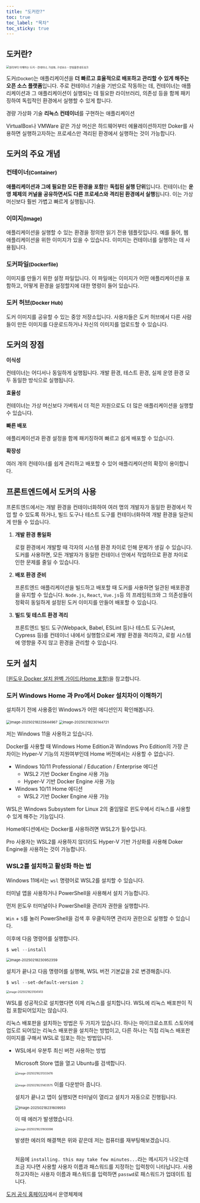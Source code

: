 ```yaml
---
title: "도커란?"
toc: true
toc_label: "목차"
toc_sticky: true
---
```


## 도커란?

<img src="/../images/2025-02-17-도커란/20240610095621_ckeditor.jpg" alt="원리부터 이해하는 도커 - 컨테이너, 가상화, 구성요소 - 한빛출판네트워크" style="zoom:50%;" />

<span style="hlm">

도커<small>(Docker)</small></span>는 애플리케이션을 **더 빠르고 효율적으로 배포하고 관리할 수 있게 해주는 오픈 소스 플랫폼**입니다. 주로 컨테이너 기술을 기반으로 작동하는 데, 컨테이너는 애플리케이션과 그 애플리케이션이 실행되는 데 필요한 라이브러리, 의존성 등을 함께 패키징하여 독립적인 환경에서 실행할 수 있게 합니다.



경량 가상화 기술 **리눅스 컨테이너**를 구현하는 애플리케이션

VirtualBox나  VMWare 같은 가상 머신은 하드웨어부터 에뮬레이션하지만 Doker를 사용하면 실행하고자하는 프로세스만 격리된 환경에서 실행하는 것이 가능합니다.



## 도커의 주요 개념

### 컨테이너<small>(Container)</small>

**애플리케이션과 그에 필요한 모든 환경을 포함**한 **독립된 실행 단위**입니다. 컨테이너는 **운영 체제의 커널을 공유하면서도 다른 프로세스와 격리된 환경에서 실행**됩니다. 이는 가상 머신보다 훨씬 가볍고 빠르게 실행됩니다.



### 이미지<small>(Image)</small>

애플리케이션을 실행할 수 있는 환경을 정의한 읽기 전용 템플릿입니다. 예를 들어, 웹 애플리케이션을 위한 이미지가 있을 수 있습니다. 이미지는 컨테이너를 실행하는 데 사용됩니다.



### 도커파일<small>(Dockerfile)</small>

이미지를 만들기 위한 설정 파일입니다. 이 파일에는 이미지가 어떤 애플리케이션을 포함하고, 어떻게 환경을 설정할지에 대한 명령이 들어 있습니다.



### 도커 허브<small>(Docker Hub)</small>

도커 이미지를 공유할 수 있는 중앙 저장소입니다. 사용자들은 도커 허브에서 다른 사람들이  만든 이미지를 다운로드하거나 자신의 이미지를 업로드할 수 있습니다.



## 도커의 장점

<span class="hlm">**이식성**</span>

컨테이너는 어디서나 동일하게 실행됩니다. 개발 환경, 테스트 환경, 실제 운영 환경 모두 동일한 방식으로 실행됩니다.

<span class="hlm">**효율성**</span>

컨테이너는 가상 머신보다 가벼워서 더 적은 자원으로도 더 많은 애플리케이션을 실행할 수 있습니다.

<span class="hlm">**빠른 배포**</span>

애플리케이션과 환경 설정을 함께 패키징하여 빠르고 쉽게 배포할 수 있습니다.

<span class="hlm">**확장성**</span>

여러 개의 컨테이너를 쉽게 관리하고 배포할 수 있어 애플리케이션의 확장이 용이합니다.



## 프론트엔드에서 도커의 사용

프론트엔드에서는 개발 환경을 컨테이너화하여 여러 명의 개발자가 동일한 환경에서 작업 할 수 있도록 하거나, 빌드 도구나 테스트 도구를 컨테이너화하여 개발 환경을 일관되게 만들 수 있습니다.



1. **개발 환경 통일화**

   로컬 환경에서 개발할 때 각자의 시스템 환경 차이로 인해 문제가 생길 수 있습니다. 도커를 사용하면, 모든 개발자가 동일한 컨테이너 안에서 작업하므로 환경 차이로 인한 문제를 줄일 수 있습니다.

2. **배포 환경 준비**

   프론트엔드 애플리케이션을 빌드하고 배포할 때 도커를 사용하면 일관된 배포환경을 유지할 수 있습니다. `Node.js`, `React`, `Vue.js`등 의 프레임워크와 그 의존성들이 정확히 동일하게 설정된 도커 이미지를 만들어 배포할 수 있습니다.

   

3. **빌드 및 테스트 환경 격리**

   프론트엔드 빌드 도구(Webpack, Babel, ESLint 등)나 테스트 도구(Jest, Cypress 등)를 컨테이너 내에서 실행함으로써 개발 환경을 격리하고, 로컬 시스템에 영향을 주지 않고 환경을 관리할 수 있습니다.



## 도커 설치

[[윈도우 Docker 설치 완벽 가이드(Home 포함)](https://www.lainyzine.com/ko/article/a-complete-guide-to-how-to-install-docker-desktop-on-windows-10/)을 참고합니다.

### 도커 Windows Home 과 Pro에서 Doker 설치차이 이해하기

설치하기 전에 사용중인 Windows가 어떤 에디션인지 확인해봅니다.



<img src="/../images/2025-02-17-도커란/image-20250218225844967.png" alt="image-20250218225844967" style="zoom:67%;" />

<img src="/../images/2025-02-17-도커란/image-20250218230144721.png" alt="image-20250218230144721" style="zoom:67%;" />

저는 Windows 11을 사용하고 있습니다.



Docker를 사용할 때 Windows Home Edition과 Windows Pro Edition의 가장 큰 차이는 Hyper-V 기능의 지원여부인데 Home 버전에서는 사용할 수 없습니다.

- Windows 10/11 Professional / Education / Enterprise 에디션
  - WSL2 기반 Docker Engine 사용 가능
  - Hyper-V 기반 Docker Engine 사용 가능
- Windows 10/11 Home 에디션
  - WSL2 기반 Docker Engine 사용 가능



WSL은 Windows Subsystem for Linux 2의 줄임말로 윈도우에서 리눅스를 사용할 수 있게 해주는 기능입니다. 

Home에디션에서는 Docker를 사용하려면 WSL2가 필수입니다. 

Pro 사용자는 WSL2를 사용하지 않더라도 Hyper-V 기반 가상화를 사용해 Doker Engine을 사용하는 것이 가능합니다.



### WSL2를 설치하고 활성화 하는 법

Windows 11에서는 `wsl` 명령어로 WSL2를 설치할 수 있습니다.

터미널 앱을 사용하거나 PowerShell을 사용해서 설치 가능합니다.



먼저 윈도우 터미널이나 PowerShell을 관리자 권한을 실행합니다.

`Win` + `S`를 눌러 PowerShell을 검색 후 우클릭하면 관리자 권한으로 실행할 수 있습니다.



이후에 다음 명령어를 실행합니다.

``` powershell
$ wel --install
```

<img src="/../images/2025-02-17-도커란/image-20250218230952359.png" alt="image-20250218230952359" style="zoom:67%;" />



설치가 끝나고 다음 명령어를 실행해, WSL 버전 기본값을 2로 변경해줍니다.

``` powershell
$ wsl --set-default-version 2
```

<img src="/../images/2025-02-17-도커란/image-20250218231041413.png" alt="image-20250218231041413" style="zoom:50%;" />





WSL를 성공적으로 설치했다면 이제 리눅스를 설치합니다. WSL에 리눅스 배포판이 직접 포함되어있지는 않습니다.



리눅스 배포판을 설치하는 방법은 두 가지가 있습니다. 하나는 마이크로소프트 스토어에 업도르 되어있는 리눅스 배포판을 설치하는 방법이고, 다른 하나는 직접 리눅스 배포판 이미지를 구해서 WSL로 임포는 하는 방법입니다. 



- WSL에서 우분투 최신 버전 사용하는 방법

  Microsoft Store 앱을 열고 Ubuntu를 검색합니다.

  <img src="/../images/2025-02-17-도커란/image-20250218231333476.png" alt="image-20250218231333476" style="zoom:50%;" />

  <img src="/../images/2025-02-17-도커란/image-20250218231403575.png" alt="image-20250218231403575" style="zoom:50%;" /> 이를 다운받아 줍니다.

  설치가 끝나고 앱이 실행되면 터미널이 열리고 설치가 자동으로 진행됩니다.

  <img src="/../images/2025-02-17-도커란/image-20250218231609953.png" alt="image-20250218231609953" style="zoom:67%;" />

  이 때 에러가 발생했습니다.

  <img src="/../images/2025-02-17-도커란/image-20250218231930096.png" alt="image-20250218231930096" style="zoom:50%;" />

  발생한 에러의 해결책은 위와 같은데 저는 컴퓨터를 재부팅해보겠습니다.

  <br/>처음에 `installing. this may take few minutes...`라는 메시지가 나오는데 조금 지나면 사용할 사용자 이름과 패스워드를 지정하는 입력창이 나타납니다. 사용하고자하는 사용자 이름과 패스워드를 입력하면 `passwd`로 패스워드가 업데이트 됩니다.

[도커 공식 홈페이지](https://www.docker.com/)에서 운영체제에 

